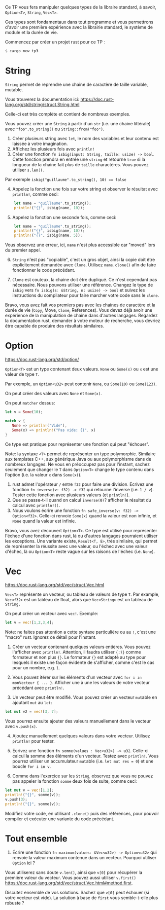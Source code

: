 Ce TP vous fera manipuler quelques types de la libraire standard, à savoir, `Option<T>`, `String`, `Vec<T>`.

Ces types sont fondamentaux dans tout programme et vous permettrons d'avoir une première expérience avec la librairie standard, le système de module et la durée de vie.

Commencez par créer un projet rust pour ce TP :

```rust
$ cargo new tp3
```

# String

`String` permet de reprendre une chaine de caractère de taille variable, mutable.

Vous trouverez la documentation ici: https://doc.rust-lang.org/std/string/struct.String.html

Celle-ci est très complète et contient de nombreux exemples.

Vous pouvez créer une `String` à partir d'un `str` (i.e. une chaine littérale) avec `"foo".to_string()` ou `String::from("foo")`.

1. Créer plusieurs string avec `let`, le nom des variables et leur contenu est laissée à votre imagination.
2. Affichez les plusieurs fois avec `println!`
3. Créer une fonction `fn isbig(input: String, taille: usize) -> bool`. Cette fonction prendra en entrée une `string` et retourne `true` si la longueur de la chaine fait plus de `taille` charactères. Vous pouvez utiliser `s.len()`.

Par exemple `isbig("guillaume".to_string(), 10) == false`

4. Appelez la fonction une fois sur votre string et observer le résultat avec `println!`, comme ceci:

```rust
    let name = "guillaume".to_string();
    println!("{}", isbig(name, 10));
```

5. Appelez la fonction une seconde fois, comme ceci:

```rust
    let name = "guillaume".to_string();
    println!("{}", isbig(name, 10));
    println!("{}", isbig(name, 5));
```

Vous observez une erreur, ici, `name` n'est plus accessible car "moved" lors du premier appel.

6. `String` n'est pas "copiable", c'est un gros objet, ainsi la copie doit être explicitement demandée avec `Clone`. Utilisez `name.clone()` afin de faire fonctionner le code précédant.

7. `Clone` est couteux, la chaine doit être dupliqué. Ce n'est cependant pas nécessaire. Nous pouvons utiliser une référence. Changez le type de `isbig` vers `fn isbig(s: &String, n: usize) -> bool` et suivez les instructions du compilateur pour faire marcher votre code sans le `clone`.

Bravo, vous avez fait vos premiers pas avec les chaines de caractère et la durée de vie (`Copy`, Move, `Clone`, References). Vous devez déjà avoir une expérience de la manipulation de chaine dans d'autres langages. Regardez la documentation rust, demander à votre moteur de recherche, vous devriez être capable de produire des résultats similaires.

# Option<T>

https://doc.rust-lang.org/std/option/

`Option<T>` est un type contenant deux valeurs. `None` ou `Some(x)` ou `x` est une valeur de type `T`.

Par exemple, un `Option<u32>` peut contenir `None`, ou `Some(10)` ou `Some(123)`.

On peut créer des valeurs avec `None` et `Some(x)`.

On peut `matcher` dessus:

```rust
let v = Some(10);

match v {
   None => println!("Vide"),
   Some(x) => println!("Pas vide: {}", x)
}
```

Ce type est pratique pour représenter une fonction qui peut "échouer".

Note: la syntaxe `<T>` permet de représenter un type polymorphic. Similaire aux templates C++, aux générique Java ou aux polymorphisme dans de nombreux langages. Ne vous en préoccupez pas pour l'instant, sachez seulement que changer le `T` dans `Option<T>` change le type contenu dans l'option (i.e. la valeur `x` dans `Some(x)`).

1. rust admet l'opérateur `/` entre `f32` pour faire une division. Ecrivez une fonction `fn inverse(v: f32) -> f32` qui retourne l'inverse (i.e. `1 / v`). Tester cette fonction avec plusieurs valeurs (et `println!`).
2. Que se passe-t-il quand on calcul `inverse(0)`? afficher le résultat du calcul avec `println!()`.
3. Nous voulons écrire une fonction `fn safe_inverse(v: f32) -> Option<f32>`. Celle-ci renvoie `Some(x)` quand la valeur est non infinie, et `None` quand la valeur est infinie.

Bravo, vous avez découvert `Option<T>`. Ce type est utilisé pour représenter l'échec d'une fonction dans rust, là ou d'autres langages pourraient utiliser les exceptions. Une variante existe, `Result<T, E>`, très similaire, qui permet de représenter la réussite avec une valeur, ou l'échec avec une valeur d'échec, là ou `Option<T>` reste vague sur les raisons de l'échec (i.e. `None`).

# Vec<T>

https://doc.rust-lang.org/std/vec/struct.Vec.html

`Vec<T>` représente un vecteur, ou tableau de valeurs de type `T`. Par example, `Vec<f32>` est un tableau de float, alors que `Vec<String>` est un tableau de `String.`

On peut créer un vecteur avec `vec!`. Exemple:

```rust
let v = vec![1,2,3,4];
```

Note: ne faites pas attention a cette syntaxe particulière ou au `!`, c'est une "macro" rust. Ignorez ce détail pour l'instant.


1. Créer un vecteur contenant quelques valeurs entières. Vous pouvez l'afficher avec `println!`. Attention, il faudra utiliser `{:?}` comme formateur et non plus `{}`. Le formateur `{}` est adapté au type pour lesquels il existe une façon évidente de s'afficher, comme c'est le cas pour un nombre, e.g. `1`.

2. Vous pouvez itérer sur les éléments d'un vecteur avec `for i in monVecteur { ... }`. Afficher une à une les valeurs de votre vecteur précédant avec `println!`.

3. Un vecteur peut être modifié. Vous pouvez créer un vecteur `mut`able en ajoutant `mut` au `let`:

```rust
let mut v2 = vec![3, 7];
```

Vous pourrez ensuite ajouter des valeurs manuellement dans le vecteur avec `v.push(x)`.

4. Ajoutez manuellement quelques valeurs dans votre vecteur. Utilisez `println!` pour tester.

5. Écrivez une fonction `fn somme(values : Vec<u32>) -> u32`. Celle-ci calcul la somme des éléments d'un vecteur. Testez avec `println!`. Vous pourrez utiliser un accumulateur `mut`able (i.e. `let mut res = 0`) et une boucle `for i in v`.

6. Comme dans l'exercice sur les `String`, observez que vous ne pouvez pas appeler la fonction `somme` deux fois de suite, comme ceci:

```rust
let mut v = vec![1,2];
println!("{}", somme(v));
v.push(3);
println!("{}", somme(v));
```

Modifiez votre code, en utilisant `.clone()` puis des références, pour pouvoir compiler et exécuter une variante du code précédant.

# Tout ensemble

1. Écrire une fonction `fn maximum(values: &Vec<u32>) -> Option<u32>` qui renvoie la valeur maximum contenue dans un vecteur. Pourquoi utiliser `Option` ici ?

Vous utiliserez sans doute `v.len()`, ainsi que `v[0]` pour récupérer la première valeur du vecteur. Vous pouvez aussi utiliser `v.first()` https://doc.rust-lang.org/std/vec/struct.Vec.html#method.first.

Discutez ensemble de vos solutions. Sachez que `v[0]` peut échouer (si votre vecteur est vide). La solution à base de `first` vous semble-t-elle plus robuste ? 